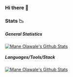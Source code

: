 ### Hi there 👋

<!--
**Mane-Olawale/Mane-Olawale** is a ✨ _special_ ✨ repository because its `README.md` (this file) appears on your GitHub profile.

Here are some ideas to get you started:

- 🔭 I’m currently working on ...
- 🌱 I’m currently learning ...
- 👯 I’m looking to collaborate on ...
- 🤔 I’m looking for help with ...
- 💬 Ask me about ...
- 📫 How to reach me: ...
- 😄 Pronouns: ...
- ⚡ Fun fact: ...

HI THERE :wave:
===============

Welcome to my Github profile. I do hope you have a wonderful time going through my stats and repos.

### About

Kingsley Victor is a full-stack software engineer :man_technologist: based in Nigeria :nigeria:. He has a passion for building stuff particularly with Java, JavaScript or Typescript and is a great fan of frameworks/libraries such as Spring Boot, Express, Angular and React. 

Kingsley is also a budding DevOps engineer who's familiar with Docker, Travis and Jenkins and is open to learning new technologies. He's strongly passionate about RESTful APIs, GraphQL, Microservices, Blockchain (he's still learning this one), Cloud Computing (he's still learning this one), Serverless technology (he's still learning this one) and Big Data (he's still learning this one). The cool part is he's hoping to delve into machine learning and artificial intelligence in the not-so-distant future :rocket: :sparkles: :+1:.


Kingsley is also in love :sparkling_heart: :blush: with philosophy and is a fan of Plato, Anselm of Canterbury, Thomas Aqinas, Socrates and Rene Descartes.

-->

### Stats :chart_with_downwards_trend:

##### General Statistics

[![Mane Olawale's Github Stats](https://github-readme-stats.vercel.app/api?username=Mane-Olawale&count_private=true&show_icons=true&theme=nightowl)](https://github.com/Mane-Olawale)

##### Languages/Tools/Stack

[![Mane Olawale's Github Stats](https://github-readme-stats.vercel.app/api/top-langs?username=Mane-Olawale&show_icons=true&theme=nightowl)](https://github.com/Mane-Olawale)

